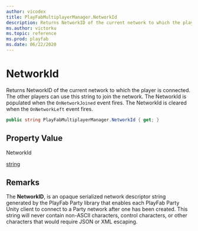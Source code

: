 ```yaml
---
author: vicodex
title: PlayFabMultiplayerManager.NetworkId
description: Returns NetworkID of the current network to which the player is connected.
ms.author: victorku
ms.topic: reference
ms.prod: playfab
ms.date: 06/22/2020
---
```


# NetworkId

Returns NetworkID of the current network to which the player is connected. The other players can use this string to join the network. The NetworkId is populated when the `OnNetworkJoined` event fires. The NetworkId is cleared when the `OnNetworkLeft` event fires.

```csharp
public string PlayFabMultiplayerManager.NetworkId { get; }
```

## Property Value

NetworkId

[string](https://docs.microsoft.com/dotnet/api/system.string?view=netcore-3.1&preserve-view=true)

## Remarks

The __NetworkID__, is an opaque serialized network descriptor string generated by the PlayFab Party library that enables each PlayFab Party Unity client to connect to a Party network after one has been created. This string will never contain non-ASCII characters, control characters, or other characters that would require JSON or XML escaping.